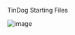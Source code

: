 TinDog Starting Files



![image](https://user-images.githubusercontent.com/81562942/200051514-46b2c862-3f27-4774-8631-7714a6d0fae8.png)
